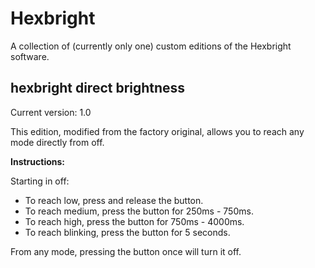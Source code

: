 Hexbright
=========

A collection of (currently only one) custom editions of the Hexbright software.

hexbright direct brightness
---------------------------

Current version: 1.0

This edition, modified from the factory original, allows you to reach any mode directly from off.

**Instructions:**

Starting in off:
* To reach low, press and release the button.
* To reach medium, press the button for 250ms - 750ms.
* To reach high, press the button for 750ms - 4000ms.
* To reach blinking, press the button for 5 seconds.

From any mode, pressing the button once will turn it off.